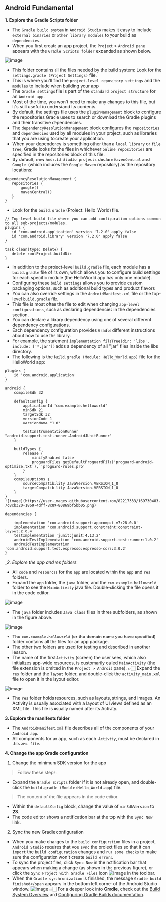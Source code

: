 ## Android Fundamental ##
  __1. Explore the Gradle Scripts folder__
- The `Gradle build system` in `Android Studio` makes it easy to include `external binaries` or `other library modules` to your build as `dependencies`.
- When you first create an app project, the `Project` > `Android pane` appears with the `Gradle Scripts folder` expanded as shown below.

 ![image](https://user-images.githubusercontent.com/82217333/169727441-afb78ceb-abba-4214-a931-618d326c7dbf.png)
 - This folder contains all the files needed by the build system: Look for the `settings.gradle (Project Settings)` file.
 - This is where you'll find the `project-level repository settings` and the `modules` to include when building your app
 - The `Gradle settings` file is part of the `standard project structure` for an `Android app`.
 - Most of the time, you won't need to make any changes to this file, but it's still useful to understand its contents. 
 - By default, the settings file uses the `pluginManagement` block to configure the repositories Gradle uses to search or download the Gradle plugins and their transitive dependencies. 
 - The `dependencyResolutionManagement` block configures the `repositories` and `dependencies` used by all modules in your project, such as libraries that you are using to create your application.
 - When your dependency is something other than a `local library` or `file tree`, Gradle looks for the files in whichever `online repositories` are specified in the repositories block of this file.
 - By default, new `Android Studio projects` declare `MavenCentral` and `Google `(which includes the `Google Maven` repository) as the repository locations:
 ```
 dependencyResolutionManagement {
    repositories {
        google()
        mavenCentral()
    }
}

 ``` 
 - Look for the `build.gradle` (Project: Hello_World) file.
 ```
 // Top-level build file where you can add configuration options common to all sub-projects/modules.
plugins {
    id 'com.android.application' version '7.2.0' apply false
    id 'com.android.library' version '7.2.0' apply false
}

task clean(type: Delete) {
    delete rootProject.buildDir
}
 ```
 - In addition to the project-level `build.gradle` file, each module has a `build.gradle` file of its own, which allows you to configure build settings for each specific module (the HelloWorld app has only one module).
 - Configuring these `build settings` allows you to provide custom packaging options, such as additional build types and product flavors 
 - You can also override settings in the `AndroidManifest.xml` file or the top-level `build.gradle` file.
 - This file is most often the file to edit when changing `app-level configurations`, such as declaring dependencies in the dependencies section. 
 - You can declare a library dependency using one of several different dependency configurations.
 - Each dependency configuration provides `Gradle` different instructions about how to use the library. 
 - For example, the statement `implementation fileTree(dir: 'libs', include: ['*.jar'])` adds a dependency of all ".jar" files inside the libs directory.
 - The following is the `build.gradle (Module: Hello_World.app)` file for the HelloWorld app:
```
plugins {
    id 'com.android.application'
}

android {
    compileSdk 32

    defaultConfig {
        applicationId "com.example.helloworld"
        minSdk 21
        targetSdk 32
        versionCode 1
        versionName "1.0"

        testInstrumentationRunner "android.support.test.runner.AndroidJUnitRunner"
    }

    buildTypes {
        release {
            minifyEnabled false
            proguardFiles getDefaultProguardFile('proguard-android-optimize.txt'), 'proguard-rules.pro'
        }
    }
    compileOptions {
        sourceCompatibility JavaVersion.VERSION_1_8
        targetCompatibility JavaVersion.VERSION_1_8
    }
}
![image](https://user-images.githubusercontent.com/82217333/169730483-7c8cb320-1869-4dff-8c89-80869bf5bb05.png)

dependencies {

    implementation 'com.android.support:appcompat-v7:28.0.0'
    implementation 'com.android.support.constraint:constraint-layout:2.0.4'
    testImplementation 'junit:junit:4.13.2'
    androidTestImplementation 'com.android.support.test:runner:1.0.2'
    androidTestImplementation 'com.android.support.test.espresso:espresso-core:3.0.2'
}
```
__2. Explore the app and res folders_ 
- All `code` and `resources` for the `app` are located within the `app` and `res` folders.
- Expand the `app` folder, the `java` folder, and the `com.example.helloworld` folder to see the `MainActivity` java file. Double-clicking the file opens it in the code editor.

![image](https://user-images.githubusercontent.com/82217333/169730493-ab960e20-9b72-45c1-b05c-50248d457e3c.png)

- The `java` folder includes `Java class` files in three subfolders, as shown in the figure above. 

![image](https://user-images.githubusercontent.com/82217333/169730689-9ca7774a-8ea9-4adc-9eda-8e229e065cc7.png)

- The `com.example.helloworld` (or the domain name you have specified) folder contains all the files for an app package. 
- The other two folders are used for testing and described in another lesson.
- The name of the first `Activity` (screen) the user sees, which also initializes app-wide resources, is customarily called `MainActivity` (the file extension is omitted in the `Project > Android` pane).
👉🏻 Expand the `res` folder and the `layout` folder, and double-click the `activity_main.xml` file to open it in the layout editor.

![image](https://user-images.githubusercontent.com/82217333/169731150-0dbbe6ce-f254-4ae0-a554-082aaa6bb4b6.png)

- The `res` folder holds resources, such as layouts, strings, and images. An Activity is usually associated with a layout of UI views defined as an XML file. This file is usually named after its Activity.

__3. Explore the manifests folder__
- The `AndroidManifest.xml` file describes all of the components of your `Android app`. 
- All components for an app, such as each` Activity`, must be declared in this `XML file`.

__4. Change the app Gradle configuration__
  1. Change the minimum SDK version for the app
> Follow these steps:
  * Expand the `Gradle Scripts` folder if it is not already open, and double-click the `build.gradle (Module:Hello_World.app)` file.
> The content of the file appears in the code editor.
  * Within the `defaultConfig` block, change the value of `minSdkVersion` to __23__.
  * The code editor shows a notification bar at the top with the `Sync Now` link.
  2. Sync the new Gradle configuration
  - When you make changes to the `build configuration` files in a project, `Android Studio` requires that you `sync` the project files so that it can `import` the `build configuration` changes and `run some checks` to make sure the configuration won't create `build errors`.
  - To sync the project files, click `Sync Now` in the notification bar that appears when making a change (as shown in the previous figure), or click the `Sync Project with Gradle Files` icon ![image](https://user-images.githubusercontent.com/82217333/169742115-737ca9e7-65fe-4733-9538-ab32c804ecd5.png) in the toolbar.
  - When the `Gradle synchronization` is finished, the message `Gradle build finished</span` appears in the bottom left corner of the Android Studio window.
![image](https://user-images.githubusercontent.com/82217333/169742220-33d4938d-61c0-4126-876e-206de04f4b47.png)
👉🏻 For a deeper look into __Gradle__, check out the [Build System Overview](http://developer.android.com/sdk/installing/studio-build.html) and [Configuring Gradle Builds documentation](http://developer.android.com/tools/building/configuring-gradle.html).






